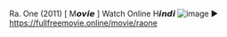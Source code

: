 Ra. One (2011) [ M𝙤𝙫𝙞𝙚 ] Watch Online H𝙞𝙣𝙙𝙞 
![image](https://github.com/user-attachments/assets/3f793c94-612c-4481-b025-f4bcd6a56e07)
▶ https://fullfreemovie.online/movie/raone
